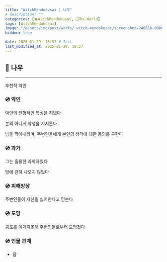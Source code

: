 ```yaml
---
title: "WitchMendokusai | 나우"
# description: ""
categories: [🫐WitchMendokusai, 🥥The-World]
tags: [WitchMendokusai]
image: "/assets/img/post/works/_witch-mendokusai/screenshot/240618-000000.png"
hidden: true

date: 2025-01-29. 18:57 # Init
last_modified_at: 2025-01-29. 18:57
---
```


## 📀 나우

---

후천적 악인  

### 💿 악인

악인의 전형적인 특성을 지녔다  

본의 아니게 악행을 저지른다  

남을 깎아내리며, 주변인들에게 본인의 생각에 대한 동의를 구한다  

### 💿 과거

그는 훌륭한 과학자였다  

방에 갇혀 나오지 않았다  

### 💿 피해망상

주변인들이 자신을 싫어한다고 믿는다  

### 💿 도망

공포를 이기지못해 주변인들로부터 도망쳤다  

### 💿 인물 관계

- 탐
